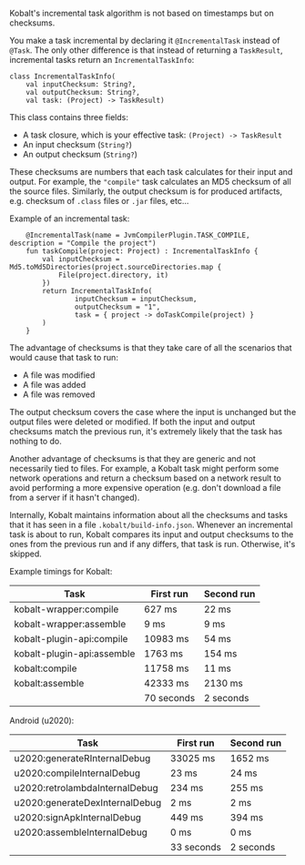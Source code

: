 Kobalt's incremental task algorithm is not based on timestamps but on checksums.

You make a task incremental by declaring it `@IncrementalTask` instead of `@Task`. The only other difference is that instead of returning a `TaskResult`, incremental tasks return an `IncrementalTaskInfo`:

```
class IncrementalTaskInfo(
    val inputChecksum: String?,
    val outputChecksum: String?,
    val task: (Project) -> TaskResult)
```

This class contains three fields:

- A task closure, which is your effective task: `(Project) -> TaskResult`
- An input checksum (`String?`)
- An output checksum (`String?`)

These checksums are numbers that each task calculates for their input and output. For example, the `"compile"` task calculates an MD5 checksum of all the source files. Similarly, the output checksum is for produced artifacts, e.g. checksum of `.class` files or `.jar` files, etc...

Example of an incremental task:

```
    @IncrementalTask(name = JvmCompilerPlugin.TASK_COMPILE, description = "Compile the project")
    fun taskCompile(project: Project) : IncrementalTaskInfo {
        val inputChecksum = Md5.toMd5Directories(project.sourceDirectories.map {
            File(project.directory, it)
        })
        return IncrementalTaskInfo(
                inputChecksum = inputChecksum,
                outputChecksum = "1",
                task = { project -> doTaskCompile(project) }
        )
    }
```

The advantage of checksums is that they take care of all the scenarios that would cause that task to run:

- A file was modified
- A file was added
- A file was removed

The output checksum covers the case where the input is unchanged but the output files were deleted or modified. If 
both the input and output checksums match the previous run, it's extremely likely that the task has nothing to do.

Another advantage of checksums is that they are generic and not necessarily tied to files. For example, a Kobalt task might perform some network operations and return a checksum based on a network result to avoid performing a more expensive operation (e.g. don't download a file from a server if it hasn't changed).

Internally, Kobalt maintains information about all the checksums and tasks that it has seen in a file `.kobalt/build-info.json`. Whenever an incremental task is about to run, Kobalt compares its input and output checksums to the ones from the previous run and if any differs, that task is run. Otherwise, it's skipped.

Example timings for Kobalt:

| Task | First run | Second run |
| ---- | --------- | ---------- |
|  kobalt-wrapper:compile | 627 ms | 22 ms |
|  kobalt-wrapper:assemble | 9 ms | 9 ms |
|  kobalt-plugin-api:compile | 10983 ms | 54 ms |
|  kobalt-plugin-api:assemble | 1763 ms | 154 ms |
|  kobalt:compile | 11758 ms | 11 ms |
|  kobalt:assemble | 42333 ms | 2130 ms |
| | 70 seconds | 2 seconds |

Android (u2020):

| Task | First run | Second run |
| ---- | --------- | ---------- |
|  u2020:generateRInternalDebug | 33025 ms | 1652 ms |
|  u2020:compileInternalDebug | 23 ms | 24 ms |
|  u2020:retrolambdaInternalDebug | 234 ms | 255 ms |
|  u2020:generateDexInternalDebug | 2 ms | 2 ms |
|  u2020:signApkInternalDebug | 449 ms | 394 ms |
|  u2020:assembleInternalDebug | 0 ms | 0 ms |
| | 33 seconds | 2 seconds |








